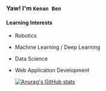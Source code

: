 ### Yaw! I'm `Kenan Ben`

<h4 align="left" margin= "20px">Learning Interests</h4> 

- Robotics
- Machine Learning / Deep Learning
- Data Science
- Web Application Development


  [![Anurag's GitHub stats](https://github-readme-stats.vercel.app/api?username=bananaNuggets75)](https://github.com/bananaNuggets75/github-readme-stats)
